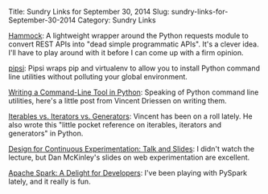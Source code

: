 Title: Sundry Links for September 30, 2014
Slug: sundry-links-for-September-30-2014
Category: Sundry Links

[Hammock](https://github.com/kadirpekel/hammock/blob/master/README.rst): A lightweight wrapper around the Python requests module to convert REST APIs into "dead simple programmatic APIs". It's a clever idea. I'll have to play around with it before I can come up with a firm opinion.

[pipsi](https://github.com/mitsuhiko/pipsi#readme): Pipsi wraps pip and virtualenv to allow you to install Python command line utilities without polluting your global environment.

[Writing a Command-Line Tool in Python](http://nvie.com/posts/writing-a-cli-in-python-in-under-60-seconds/): Speaking of Python command line utilities, here's a little post from Vincent Driessen on writing them.

[Iterables vs. Iterators vs. Generators](http://nvie.com/posts/iterators-vs-generators/): Vincent has been on a roll lately. He also wrote this "little pocket reference on iterables, iterators and generators" in Python.

[Design for Continuous Experimentation: Talk and Slides](http://mcfunley.com/design-for-continuous-experimentation): I didn't watch the lecture, but Dan McKinley's slides on web experimentation are excellent.

[Apache Spark: A Delight for Developers](http://blog.cloudera.com/blog/2014/03/apache-spark-a-delight-for-developers/): I've been playing with PySpark lately, and it really is fun.
